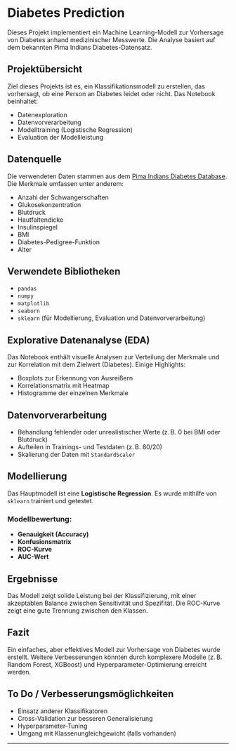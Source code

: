 # Diabetes Prediction

Dieses Projekt implementiert ein Machine Learning-Modell zur Vorhersage von Diabetes anhand medizinischer Messwerte. Die Analyse basiert auf dem bekannten Pima Indians Diabetes-Datensatz.

## Projektübersicht

Ziel dieses Projekts ist es, ein Klassifikationsmodell zu erstellen, das vorhersagt, ob eine Person an Diabetes leidet oder nicht. Das Notebook beinhaltet:

- Datenexploration
- Datenvorverarbeitung
- Modelltraining (Logistische Regression)
- Evaluation der Modellleistung

## Datenquelle

Die verwendeten Daten stammen aus dem [Pima Indians Diabetes Database](https://www.kaggle.com/datasets/uciml/pima-indians-diabetes-database). Die Merkmale umfassen unter anderem:

- Anzahl der Schwangerschaften
- Glukosekonzentration
- Blutdruck
- Hautfaltendicke
- Insulinspiegel
- BMI
- Diabetes-Pedigree-Funktion
- Alter

## Verwendete Bibliotheken

- `pandas`
- `numpy`
- `matplotlib`
- `seaborn`
- `sklearn` (für Modellierung, Evaluation und Datenvorverarbeitung)

## Explorative Datenanalyse (EDA)

Das Notebook enthält visuelle Analysen zur Verteilung der Merkmale und zur Korrelation mit dem Zielwert (Diabetes). Einige Highlights:

- Boxplots zur Erkennung von Ausreißern
- Korrelationsmatrix mit Heatmap
- Histogramme der einzelnen Merkmale

## Datenvorverarbeitung

- Behandlung fehlender oder unrealistischer Werte (z. B. 0 bei BMI oder Blutdruck)
- Aufteilen in Trainings- und Testdaten (z. B. 80/20)
- Skalierung der Daten mit `StandardScaler`

## Modellierung

Das Hauptmodell ist eine **Logistische Regression**. Es wurde mithilfe von `sklearn` trainiert und getestet.

### Modellbewertung:

- **Genauigkeit (Accuracy)**
- **Konfusionsmatrix**
- **ROC-Kurve**
- **AUC-Wert**

## Ergebnisse

Das Modell zeigt solide Leistung bei der Klassifizierung, mit einer akzeptablen Balance zwischen Sensitivität und Spezifität. Die ROC-Kurve zeigt eine gute Trennung zwischen den Klassen.

## Fazit

Ein einfaches, aber effektives Modell zur Vorhersage von Diabetes wurde erstellt. Weitere Verbesserungen könnten durch komplexere Modelle (z. B. Random Forest, XGBoost) und Hyperparameter-Optimierung erreicht werden.

## To Do / Verbesserungsmöglichkeiten

- Einsatz anderer Klassifikatoren
- Cross-Validation zur besseren Generalisierung
- Hyperparameter-Tuning
- Umgang mit Klassenungleichgewicht (falls vorhanden)


---

